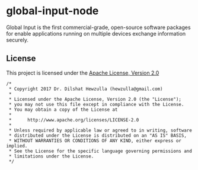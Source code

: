 # global-input-node
Global Input is the first commercial-grade, open-source software packages for enable applications running on multiple devices exchange information securely.


## License

This project is licensed under the [Apache License, Version 2.0](http://www.apache.org/licenses/LICENSE-2.0.html)

    /*
     * Copyright 2017 Dr. Dilshat Hewzulla (hewzulla@gmail.com)
     *
     * Licensed under the Apache License, Version 2.0 (the "License");
     * you may not use this file except in compliance with the License.
     * You may obtain a copy of the License at
     *
     *      http://www.apache.org/licenses/LICENSE-2.0
     *
     * Unless required by applicable law or agreed to in writing, software
     * distributed under the License is distributed on an "AS IS" BASIS,
     * WITHOUT WARRANTIES OR CONDITIONS OF ANY KIND, either express or implied.
     * See the License for the specific language governing permissions and
     * limitations under the License.
     */
